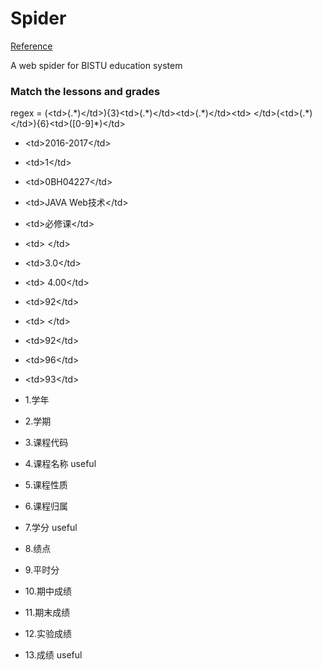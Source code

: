 # Spider

[Reference](http://jameeeees.github.io/posts/2016-09-25-%E4%B8%80%E4%B8%AA%E7%88%AC%E8%BF%9BBISTU%E6%95%99%E5%8A%A1%E7%B3%BB%E7%BB%9F%E7%9A%84%E7%88%AC%E8%99%AB%E7%9A%84%E8%AF%9E%E7%94%9F.html)

A web spider for BISTU education system

### Match the lessons and grades
regex = (\<td\>(.\*)\</td\>){3}\<td\>(.\*)\</td\>\<td\>(.\*)\</td\>\<td\>&nbsp;\</td\>(\<td\>(.\*)\</td\>){6}\<td\>([0-9]\*)\</td\>

* \<td>2016-2017\</td>
* \<td>1\</td>
* \<td>0BH04227\</td>
* \<td>JAVA Web技术\</td>
* \<td>必修课\</td>
* \<td>&nbsp;\</td>
* \<td>3.0\</td>
* \<td>   4.00\</td>
* \<td>92\</td>
* \<td>&nbsp;\</td>
* \<td>92\</td>
* \<td>96\</td>
* \<td>93\</td>


* 1.学年
* 2.学期
* 3.课程代码
* 4.课程名称 useful
* 5.课程性质
* 6.课程归属
* 7.学分 useful
* 8.绩点
* 9.平时分
* 10.期中成绩
* 11.期末成绩
* 12.实验成绩
* 13.成绩 useful
